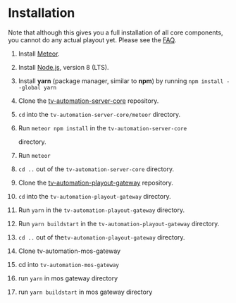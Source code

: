 # Installation

Note that although this gives you a full installation of all core components, you cannot do any actual playout yet. Please see the [FAQ](faq.md#is-there-any-missing-in-the-public-repositories).

1. Install [Meteor](https://www.meteor.com/).
2. Install [Node.js](https://nodejs.org/), version 8 \(LTS\).
3. Install **yarn** \(package manager, similar to **npm**\) by running `npm install --global yarn`
4. Clone the [tv-automation-server-core](https://github.com/nrkno/tv-automation-server-core) repository.
5. `cd` into the `tv-automation-server-core/meteor` directory.
6. Run `meteor npm install` in the `tv-automation-server-core`

    directory.

7. Run `meteor`
8. `cd ..` out of the `tv-automation-server-core` directory.
9. Clone the [tv-automation-playout-gateway](https://github.com/nrkno/tv-automation-playout-gateway) repository.
10. `cd` into the `tv-automation-playout-gateway` directory.
11. Run `yarn` in the `tv-automation-playout-gateway` directory.
12. Run `yarn buildstart` in the `tv-automation-playout-gateway` directory.
13. `cd ..` out of the`tv-automation-playout-gateway` directory.
14. Clone tv-automation-mos-gateway
15. cd into `tv-automation-mos-gateway`
16. run `yarn` in mos gateway directory
17. run `yarn buildstart` in mos gateway directory

